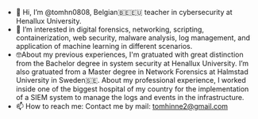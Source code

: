 - 👋 Hi, I’m @tomhn0808, Belgian🇧🇪🇪🇺 teacher in cybersecurity at Henallux University.
- 👀 I’m interested in digital forensics, networking, scripting, containerization, web security, malware analysis, log management, and application of machine learning in different scenarios.
- 🤓About my previous experiences, I'm gratuated with great distinction from the Bachelor degree in system security at Henallux University. I’m also gratuated from a Master degree in Network Forensics at Halmstad University in Sweden🇸🇪. About my professional experience, I worked inside one of the biggest hospital of my country for the implementation of a SIEM system to manage the logs and events in the infrastructure.
- 📫 How to reach me: Contact me by mail: tomhinne2@gmail.com

<!---
tomhn0808/tomhn0808 is a ✨ special ✨ repository because its `README.md` (this file) appears on your GitHub profile.
You can click the Preview link to take a look at your changes.
--->
